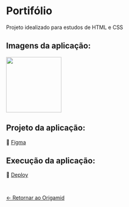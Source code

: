 # Portifólio

Projeto idealizado para estudos de HTML e CSS

## Imagens da aplicação:
<div align="left">
 <img src="https://i.imgur.com/OXRyQPV.png" height="150" />
</div>

## Projeto da aplicação:
📌 [Figma](https://www.figma.com/design/38Qcaa2enXmEjwEm9rg7Hb/Portif%C3%B3lio?node-id=10-0&t=VFwvKxYEpCC0mwhe-1) 

## Execução da aplicação:
📌 [Deploy](https://origamid-portifolio.vercel.app/)

 <br>
 
[<- Retornar ao Origamid](https://github.com/GilvanPOliveira/Origamid)




